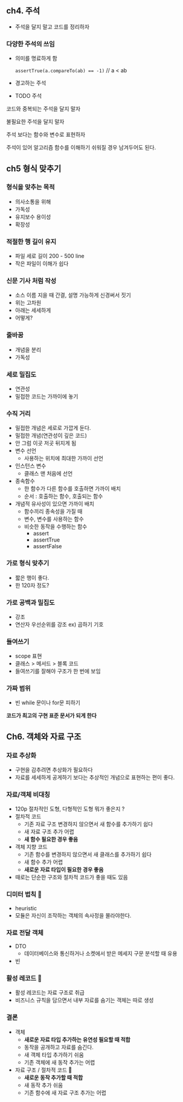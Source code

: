## ch4. 주석

- 주석을 달지 말고 코드를 정리하자

### 다양한 주석의 쓰임

- 의미를 명료하게 함
    
    `assertTrue(a.compareTo(ab) == -1)`  // a < ab
    
- 경고하는 주석
- TODO 주석

코드와 중복되는 주석을 달지 말자

불필요한 주석을 달지 말자 

주석 보다는 함수와 변수로 표현하자

주석이 있어 알고리즘 함수를 이해하기 쉬워질 경우 남겨두어도 된다. 

## ch5 형식 맞추기

### 형식을 맞추는 목적

- 의사소통을 위해
- 가독성
- 유지보수 용이성
- 확장성

### 적절한 행 길이 유지

- 파일 세로 길이 200 - 500 line
- 작은 파일이 이해가 쉽다

### 신문 기사 처럼 작성

- 소스 이름 지을 때 간결, 설명 가능하게 신경써서 짓기
- 위는 고차원
- 아래는 세세하게
- 어떻게?

### 줄바꿈

- 개념을 분리
- 가독성

### 세로 밀집도

- 연관성
- 밀접한 코드는 가까이에 놓기

### 수직 거리

- 밀접한 개념은 세로로 가깝게 둔다.
- 밀접한 개념(연관성이 깊은 코드)
- 안 그럼 이곳 저곳 뒤지게 됨
- 변수 선언
    - 사용하는 위치에 최대한 가까이 선언
- 인스턴스 변수
    - 클래스 맨 처음에 선언
- 종속함수
    - 한 함수가 다른 함수를 호출하면 가까이 배치
    - 순서 : 호출하는 함수, 호출되는 함수
- 개념적 유사성이 있으면 가까이 배치
    - 함수끼리 종속성을 가질 때
    - 변수, 변수를 사용하는 함수
    - 비슷한 동작을 수행하는 함수
        - assert
        - assertTrue
        - assertFalse
    

### 가로 형식 맞추기

- 짧은 행이 좋다.
- 한 120자 정도?

### 가로 공백과 밀집도

- 강조
- 연산자 우선순위를 강조 ex) 곱하기 기호

### 들여쓰기

- scope 표현
- 클래스 > 메서드 > 블록 코드
- 들여쓰기를 잘해야 구조가 한 번에 보임

### 가짜 범위

- 빈 while 문이나 for문 피하기

**코드가 최고의 구현 표준 문서가 되게 한다**

## Ch6. 객체와 자료 구조

### 자료 추상화

- 구현을 감추려면 추상화가 필요하다
- 자료를 세세하게 공게하기 보다는 추상적인 개념으로 표현하는 편이 좋다.

### 자료/객체 비대칭

- 120p 절차적인 도형, 다형적인 도형 뭐가 좋은지 ?
- 절차적 코드
    - 기존 자료 구조 변경하지 않으면서 새 함수를 추가하기 쉽다
    - 새 자료 구조 추가 어렵
    - **새 함수 필요한 경우 좋음**
- 객체 지향 코드
    - 기존 함수를 변경하지 않으면서 새 클래스를 추가하기 쉽다
    - 새 함수 추가 어렵
    - **새로운 자료 타입이 필요한 경우 좋음**
- 때로는 단순한 구조와 절차적 코드가 좋을 때도 있음

### 디미터 법칙 🧐

- heuristic
- 모듈은 자신이 조작하는 객체의 속사정을 몰라야한다. 

### 자료 전달 객체

- DTO
    - 데이터베이스와 통신하거나 소켓에서 받은 메세지 구문 분석할  때 유용
- 빈

### 활성 레코드 🧐

- 활성 레코드는 자료 구조로 취급
- 비즈니스 규칙을 담으면서 내부 자료를 숨기는 객체는 따로 생성

### 결론

- 객체
    - **새로운 자료 타입 추가하는 유연성 필요할 때 적합**
    - 동작을 공개하고 자료를 숨긴다.
    - 새 객체 타입 추가하기 쉬움
    - 기존 객체에 새 동작 추가는 어렵
- 자료 구조 / 절차적 코드 🧐
    - **새로운 동작 추가할 때 적합**
    - 새 동작 추가 쉬움
    - 기존 함수에 새 자료 구조 추가는 어렵
